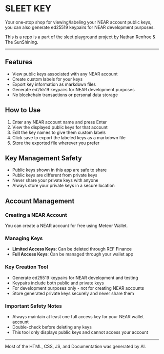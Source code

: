 # SLEET KEY
Your one-stop shop for viewing/labeling your NEAR account public keys, you can also generate ed25519 keypairs for NEAR development purposes.

This is a repo is a part of the sleet playground project by Nathan Renfroe & The SunShining.


---

## Features
- View public keys associated with any NEAR account
- Create custom labels for your keys
- Export key information as markdown files
- Generate ed25519 keypairs for NEAR development purposes
- No blockchain transactions or personal data storage

## How to Use
1. Enter any NEAR account name and press Enter
2. View the displayed public keys for that account
3. Edit the key names to give them custom labels
4. Click save to export the labeled keys as a markdown file
5. Store the exported file wherever you prefer

## Key Management Safety
- Public keys shown in this app are safe to share
- Public keys are different from private keys
- Never share your private keys with anyone
- Always store your private keys in a secure location

## Account Management

### Creating a NEAR Account
You can create a NEAR account for free using Meteor Wallet.

### Managing Keys
- **Limited Access Keys**: Can be deleted through REF Finance
- **Full Access Keys**: Can be managed through your wallet app

### Key Creation Tool
- Generate ed25519 keypairs for NEAR development and testing
- Keypairs include both public and private keys
- For development purposes only - not for creating NEAR accounts
- Store generated private keys securely and never share them

### Important Safety Notes
- Always maintain at least one full access key for your NEAR wallet account
- Double-check before deleting any keys
- This tool only displays public keys and cannot access your account


---

Most of the HTML, CSS, JS, and Documentation was generated by AI.